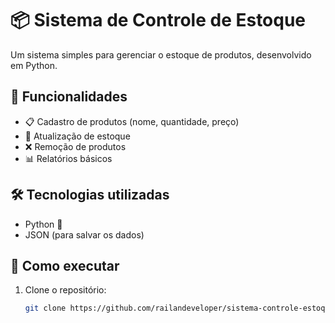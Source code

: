 # 📦 Sistema de Controle de Estoque  

Um sistema simples para gerenciar o estoque de produtos, desenvolvido em Python.

## 🚀 Funcionalidades
- 📋 Cadastro de produtos (nome, quantidade, preço)
- 🔄 Atualização de estoque
- ❌ Remoção de produtos
- 📊 Relatórios básicos

## 🛠 Tecnologias utilizadas
- Python 🐍
- JSON (para salvar os dados)

## 📌 Como executar
1. Clone o repositório:
   ```sh
   git clone https://github.com/railandeveloper/sistema-controle-estoque.git
